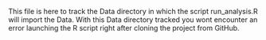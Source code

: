 This file is here to track the Data directory in which the script run_analysis.R will import the Data.
With this Data directory tracked you wont encounter an error launching the R script right after cloning the project from GitHub.
